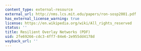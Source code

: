 ```yaml
---
content_type: external-resource
external_url: http://nms.lcs.mit.edu/papers/ron-sosp2001.pdf
has_external_license_warning: true
license: https://en.wikipedia.org/wiki/All_rights_reserved
status: ''
title: Resilient Overlay Networks (PDF)
uid: 2fe69266-cdc3-4ff7-84e6-2e955dd4178d
wayback_url: ''
---
```

